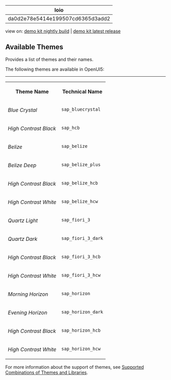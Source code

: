 <!-- loioda0d2e78e5414e199507cd6365d3add2 -->

| loio |
| -----|
| da0d2e78e5414e199507cd6365d3add2 |

<div id="loio">

view on: [demo kit nightly build](https://sdk.openui5.org/nightly/#/topic/da0d2e78e5414e199507cd6365d3add2) | [demo kit latest release](https://sdk.openui5.org/topic/da0d2e78e5414e199507cd6365d3add2)</div>

## Available Themes

Provides a list of themes and their names.

The following themes are available in OpenUI5:

****


<table>
<tr>
<th valign="top">

Theme Name



</th>
<th valign="top">

Technical Name



</th>
</tr>
<tr>
<td valign="top">

 *Blue Crystal* 



</td>
<td valign="top">

 `sap_bluecrystal` 



</td>
</tr>
<tr>
<td valign="top">

 *High Contrast Black* 



</td>
<td valign="top">

 `sap_hcb` 



</td>
</tr>
<tr>
<td valign="top">

 *Belize* 



</td>
<td valign="top">

 `sap_belize` 



</td>
</tr>
<tr>
<td valign="top">

 *Belize Deep* 



</td>
<td valign="top">

 `sap_belize_plus` 



</td>
</tr>
<tr>
<td valign="top">

 *High Contrast Black* 



</td>
<td valign="top">

 `sap_belize_hcb` 



</td>
</tr>
<tr>
<td valign="top">

 *High Contrast White* 



</td>
<td valign="top">

 `sap_belize_hcw` 



</td>
</tr>
<tr>
<td valign="top">

 *Quartz Light* 



</td>
<td valign="top">

 `sap_fiori_3` 



</td>
</tr>
<tr>
<td valign="top">

 *Quartz Dark* 



</td>
<td valign="top">

 `sap_fiori_3_dark` 



</td>
</tr>
<tr>
<td valign="top">

 *High Contrast Black* 



</td>
<td valign="top">

 `sap_fiori_3_hcb` 



</td>
</tr>
<tr>
<td valign="top">

 *High Contrast White* 



</td>
<td valign="top">

 `sap_fiori_3_hcw` 



</td>
</tr>
<tr>
<td valign="top">

 *Morning Horizon* 



</td>
<td valign="top">

 `sap_horizon` 



</td>
</tr>
<tr>
<td valign="top">

 *Evening Horizon* 



</td>
<td valign="top">

 `sap_horizon_dark` 



</td>
</tr>
<tr>
<td valign="top">

 *High Contrast Black* 



</td>
<td valign="top">

 `sap_horizon_hcb` 



</td>
</tr>
<tr>
<td valign="top">

 *High Contrast White* 



</td>
<td valign="top">

 `sap_horizon_hcw` 



</td>
</tr>
</table>

For more information about the support of themes, see [Supported Combinations of Themes and Libraries](Supported_Combinations_of_Themes_and_Libraries_38ff8c2.md).

